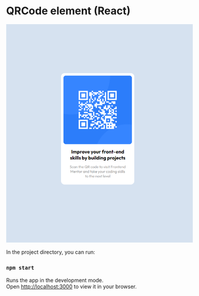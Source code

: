 # QRCode element (React)

<img src="https://github.com/somebodyin/QRCode/blob/master/src/assets/desktop_view.png?raw=true" width="760"/>

In the project directory, you can run:

### `npm start`

Runs the app in the development mode.\
Open [http://localhost:3000](http://localhost:3000) to view it in your browser.
